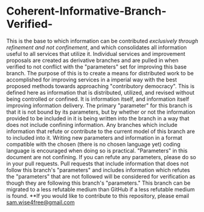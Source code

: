# Coherent-Informative-Branch-Verified-
This is the base to which information can be contributed *exclusively through refinement and not confinement*, and which consolidates all information useful to all services that utilize it. Individual services and improvement proposals are created as derivative branches and are pulled in when verified to not conflict with the "parameters" set for improving this base branch. The purpose of this is to create a means for distributed work to be accomplished for improving services in a imperial way with the best proposed methods towards approaching "contributory democracy". This is defined here as information that is distributed, utilized, and revised without being controlled or confined. It is information itself, and information itself improving information delivery. 
The primary "parameter" for this branch is that it is not bound by its parameters, but by whether or not the information provided to be included in it is being written into the branch in a way that does not include confining information. Any branches which include information that refute or contribute to the current model of this branch are to included into it.
Writing new parameters and information in a format compatible with the chosen (there is no chosen language yet) coding language is encouraged when doing so is practical.
"Parameters" in this document are not confining. If you can refute any parameters, please do so in your pull requests. Pull requests that include information that does not follow this branch's "parameters" and includes information which refutes the "parameters" that are not followed will be considered for verification as though they are following this branch's "parameters."
This branch can be migrated to a less refutable medium than GitHub if a less refutable medium is found.
**If you would like to contribute to this repository, please email sam.wise4free@gmail.com
